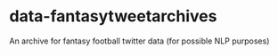 # data-fantasytweetarchives
An archive for fantasy football twitter data (for possible NLP purposes)
